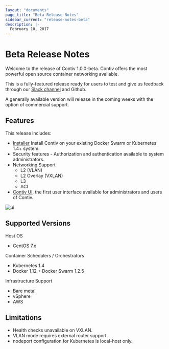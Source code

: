 ```yaml
---
layout: "documents"
page_title: "Beta Release Notes"
sidebar_current: "release-notes-beta"
description: |-
  February 10, 2017
---
```


# Beta Release Notes

Welcome to the release of Contiv 1.0.0-beta. Contiv offers the most powerful open source container networking available. 

This is a fully-featured release ready for users to test and give us feedback through our [Slack channel](https://contiv.slack.com) and Github.

A generally available version will release in the coming weeks with the option of commercial support.


## Features

This release includes:

- [Installer](https://github.com/contiv/install) Install Contiv on your existing Docker Swarm or Kubernetes 1.4+ system.
- Security features - Authorization and authentication available to system administrators.
- Networking Support
	- L2 (VLAN)
	- L2 Overlay (VXLAN)
	- L3
	- ACI
- [Contiv UI](https://github.com/contiv/contiv-ui), the first user interface available for administrators and users of Contiv. 

![ui](/assets/images/Dashboard.png)

## Supported Versions

Host OS

- CentOS 7.x

Container Schedulers / Orchestrators

- Kubernetes 1.4 
- Docker 1.12 + Docker Swarm 1.2.5

Infrastructure Support

- Bare metal
- vSphere
- AWS


## Limitations

- Health checks unavailable on VXLAN.
- VLAN mode requires external router support.
- nodeport configuration for Kubernetes is local-host only.  
 